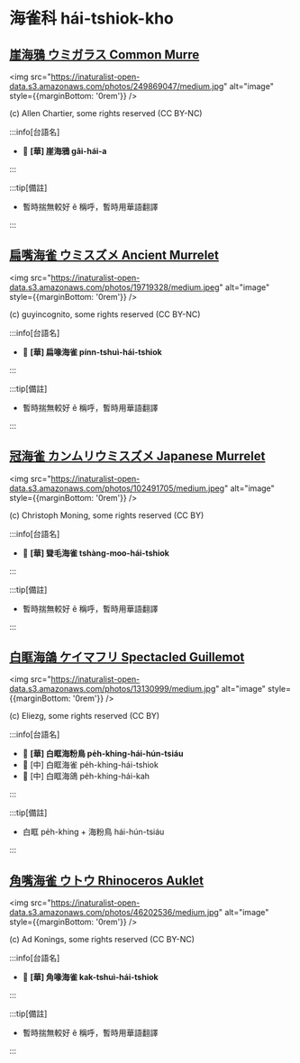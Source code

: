 # 海雀科 hái-tshiok-kho

## [崖海鴉 ウミガラス Common Murre](https://ebird.org/species/commur)

<img src="https://inaturalist-open-data.s3.amazonaws.com/photos/249869047/medium.jpg" alt="image" style={{marginBottom: '0rem'}} />

<p className="image-caption">
(c) Allen Chartier, some rights reserved (CC BY-NC)
</p>

:::info[台語名]

- 🎯 **[華] 崖海鴉 gâi-hái-a**

:::

:::tip[備註]

- 暫時揣無較好 ê 稱呼，暫時用華語翻譯

:::

## [扁嘴海雀 ウミスズメ Ancient Murrelet](https://ebird.org/species/ancmur)

<img src="https://inaturalist-open-data.s3.amazonaws.com/photos/19719328/medium.jpeg" alt="image" style={{marginBottom: '0rem'}} />

<p className="image-caption">
(c) guyincognito, some rights reserved (CC BY-NC)
</p>

:::info[台語名]

- 🎯 **[華] 扁喙海雀 pínn-tshuì-hái-tshiok**

:::

:::tip[備註]

- 暫時揣無較好 ê 稱呼，暫時用華語翻譯

:::

## [冠海雀 カンムリウミスズメ Japanese Murrelet](https://ebird.org/species/japmur1)

<img src="https://inaturalist-open-data.s3.amazonaws.com/photos/102491705/medium.jpeg" alt="image" style={{marginBottom: '0rem'}} />

<p className="image-caption">
(c) Christoph Moning, some rights reserved (CC BY)
</p>

:::info[台語名]

- 🎯 **[華] 聳毛海雀 tshàng-moo-hái-tshiok**

:::

:::tip[備註]

- 暫時揣無較好 ê 稱呼，暫時用華語翻譯

:::

## [白眶海鴿 ケイマフリ Spectacled Guillemot](https://ebird.org/species/spegui1)

<img src="https://inaturalist-open-data.s3.amazonaws.com/photos/13130999/medium.jpg" alt="image" style={{marginBottom: '0rem'}} />

<p className="image-caption">
(c) Eliezg, some rights reserved (CC BY)
</p>

:::info[台語名]

- 🎯 **[華] 白眶海粉鳥 pe̍h-khing-hái-hún-tsiáu**
- 🎯 [中] 白眶海雀 pe̍h-khing-hái-tshiok
- 🎯 [中] 白眶海鴿 pe̍h-khing-hái-kah

:::

:::tip[備註]

- 白眶 pe̍h-khing + 海粉鳥 hái-hún-tsiáu

:::

## [角嘴海雀 ウトウ Rhinoceros Auklet](https://ebird.org/species/rhiauk)

<img src="https://inaturalist-open-data.s3.amazonaws.com/photos/46202536/medium.jpg" alt="image" style={{marginBottom: '0rem'}} />

<p className="image-caption">
(c) Ad Konings, some rights reserved (CC BY-NC)
</p>

:::info[台語名]

- 🎯 **[華] 角喙海雀 kak-tshuì-hái-tshiok**

:::

:::tip[備註]

- 暫時揣無較好 ê 稱呼，暫時用華語翻譯

:::
